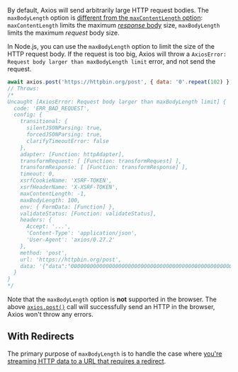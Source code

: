 By default, Axios will send arbitrarily large HTTP request bodies.
The `maxBodyLength` option is [different from the `maxContentLength` option](https://github.com/axios/axios/issues/2696): `maxContentLength` limits the maximum [_response_ body](/tutorials/axios/response-body) size, `maxBodyLength` limits the maximum _request_ body size.

In Node.js, you can use the `maxBodyLength` option to limit the size of the HTTP request body.
If the request is too big, Axios will throw a `AxiosError: Request body larger than maxBodyLength limit` error, and not send the request.

```javascript
await axios.post('https://httpbin.org/post', { data: '0'.repeat(102) }, {  maxBodyLength: 100 });
// Throws:
/*
Uncaught [AxiosError: Request body larger than maxBodyLength limit] {
  code: 'ERR_BAD_REQUEST',
  config: {
    transitional: {
      silentJSONParsing: true,
      forcedJSONParsing: true,
      clarifyTimeoutError: false
    },
    adapter: [Function: httpAdapter],
    transformRequest: [ [Function: transformRequest] ],
    transformResponse: [ [Function: transformResponse] ],
    timeout: 0,
    xsrfCookieName: 'XSRF-TOKEN',
    xsrfHeaderName: 'X-XSRF-TOKEN',
    maxContentLength: -1,
    maxBodyLength: 100,
    env: { FormData: [Function] },
    validateStatus: [Function: validateStatus],
    headers: {
      Accept: '...',
      'Content-Type': 'application/json',
      'User-Agent': 'axios/0.27.2'
    },
    method: 'post',
    url: 'https://httpbin.org/post',
    data: '{"data":"000000000000000000000000000000000000000000000000000000000000000000000000000000000000000000000000000000"}'
  }
}
*/
```

Note that the `maxBodyLength` option is **not** supported in the browser.
The above [`axios.post()`](/tutorials/axios/post) call will successfully send an HTTP in the browser, Axios won't throw any errors.

## With Redirects

The primary purpose of `maxBodyLength` is to handle the case where [you're streaming HTTP data to a URL that requires a redirect](https://github.com/axios/axios/issues/2696#issuecomment-578989881).